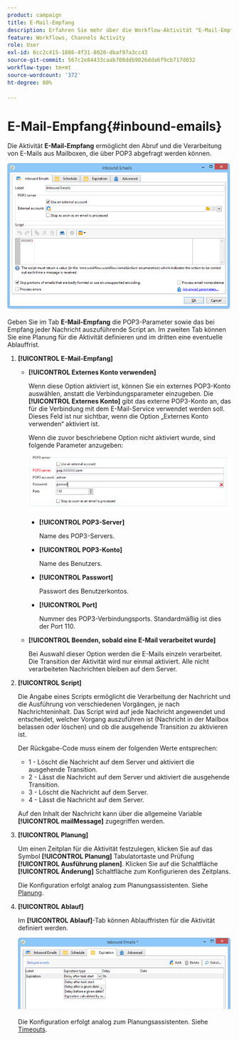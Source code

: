 ```yaml
---
product: campaign
title: E-Mail-Empfang
description: Erfahren Sie mehr über die Workflow-Aktivität "E-Mail-Empfang".
feature: Workflows, Channels Activity
role: User
exl-id: 6cc2c415-1886-4f31-8020-dbaf97a3cc43
source-git-commit: 567c2e84433caab708ddb9026dda6f9cb717d032
workflow-type: tm+mt
source-wordcount: '372'
ht-degree: 80%

---
```


# E-Mail-Empfang{#inbound-emails}



Die Aktivität **E-Mail-Empfang** ermöglicht den Abruf und die Verarbeitung von E-Mails aus Mailboxen, die über POP3 abgefragt werden können.

![](assets/email_rec_edit_1.png)

Geben Sie im Tab **E-Mail-Empfang** die POP3-Parameter sowie das bei Empfang jeder Nachricht auszuführende Script an. Im zweiten Tab können Sie eine Planung für die Aktivität definieren und im dritten eine eventuelle Ablauffrist.

1. **[!UICONTROL E-Mail-Empfang]**

   * **[!UICONTROL Externes Konto verwenden]**

     Wenn diese Option aktiviert ist, können Sie ein externes POP3-Konto auswählen, anstatt die Verbindungsparameter einzugeben. Die **[!UICONTROL Externes Konto]** gibt das externe POP3-Konto an, das für die Verbindung mit dem E-Mail-Service verwendet werden soll. Dieses Feld ist nur sichtbar, wenn die Option „Externes Konto verwenden“ aktiviert ist.

     Wenn die zuvor beschriebene Option nicht aktiviert wurde, sind folgende Parameter anzugeben:

     ![](assets/email_rec_edit_1b.png)

      * **[!UICONTROL POP3-Server]**

        Name des POP3-Servers.

      * **[!UICONTROL POP3-Konto]**

        Name des Benutzers.

      * **[!UICONTROL Passwort]**

        Passwort des Benutzerkontos.

      * **[!UICONTROL Port]**

        Nummer des POP3-Verbindungsports. Standardmäßig ist dies der Port 110.

   * **[!UICONTROL Beenden, sobald eine E-Mail verarbeitet wurde]**

     Bei Auswahl dieser Option werden die E-Mails einzeln verarbeitet. Die Transition der Aktivität wird nur einmal aktiviert. Alle nicht verarbeiteten Nachrichten bleiben auf dem Server.

1. **[!UICONTROL Script]**

   Die Angabe eines Scripts ermöglicht die Verarbeitung der Nachricht und die Ausführung von verschiedenen Vorgängen, je nach Nachrichteninhalt. Das Script wird auf jede Nachricht angewendet und entscheidet, welcher Vorgang auszuführen ist (Nachricht in der Mailbox belassen oder löschen) und ob die ausgehende Transition zu aktivieren ist.

   Der Rückgabe-Code muss einem der folgenden Werte entsprechen:

   * 1 - Löscht die Nachricht auf dem Server und aktiviert die ausgehende Transition.
   * 2 - Lässt die Nachricht auf dem Server und aktiviert die ausgehende Transition.
   * 3 - Löscht die Nachricht auf dem Server.
   * 4 - Lässt die Nachricht auf dem Server.

   Auf den Inhalt der Nachricht kann über die allgemeine Variable **[!UICONTROL mailMessage]** zugegriffen werden.

1. **[!UICONTROL Planung]**

   Um einen Zeitplan für die Aktivität festzulegen, klicken Sie auf das Symbol **[!UICONTROL Planung]** Tabulatortaste und Prüfung **[!UICONTROL Ausführung planen]**. Klicken Sie auf die Schaltfläche **[!UICONTROL Änderung]** Schaltfläche zum Konfigurieren des Zeitplans.

   Die Konfiguration erfolgt analog zum Planungsassistenten. Siehe [Planung](scheduler.md).

1. **[!UICONTROL Ablauf]**

   Im **[!UICONTROL Ablauf]**-Tab können Ablauffristen für die Aktivität definiert werden.

   ![](assets/email_rec_edit_3.png)

   Die Konfiguration erfolgt analog zum Planungsassistenten. Siehe [Timeouts](define-approvals.md).
